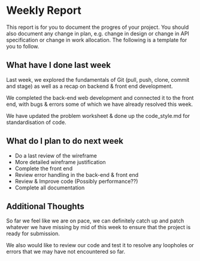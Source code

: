 # Weekly Report

This report is for you to document the progres of your project. You should also document any change in plan, e.g. change in design or change in API specification or change in work allocation. The following is a template for you to follow.

## What have I done last week
Last week, we explored the fundamentals of Git (pull, push, clone, commit and stage) as well as a recap on backend & front end development.

We completed the back-end web development and connected it to the front end, with bugs & errors some of which we have already resolved this week.

We have updated the problem worksheet & done up the code_style.md for standardisation of code.



## What do I plan to do next week
- Do a last review of the wireframe
- More detailed wireframe justification
- Complete the front end
- Review error handling in the back-end & front end
- Review & Improve code (Possibly performance??)
- Complete all documentation

## Additional Thoughts

So far we feel like we are on pace, we can definitely catch up and patch whatever we have missing by mid of this week to ensure that the project is ready for submission.

We also would like to review our code and test it to resolve any loopholes or errors that we may have not encountered so far.
